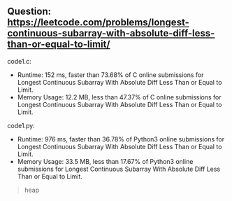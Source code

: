 ## Question: https://leetcode.com/problems/longest-continuous-subarray-with-absolute-diff-less-than-or-equal-to-limit/

code1.c:
* Runtime: 152 ms, faster than 73.68% of C online submissions for Longest Continuous Subarray With Absolute Diff Less Than or Equal to Limit.
* Memory Usage: 12.2 MB, less than 47.37% of C online submissions for Longest Continuous Subarray With Absolute Diff Less Than or Equal to Limit.


code1.py:
* Runtime: 976 ms, faster than 36.78% of Python3 online submissions for Longest Continuous Subarray With Absolute Diff Less Than or Equal to Limit.
* Memory Usage: 33.5 MB, less than 17.67% of Python3 online submissions for Longest Continuous Subarray With Absolute Diff Less Than or Equal to Limit.
> heap